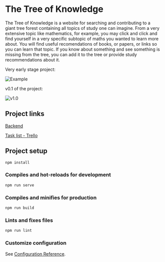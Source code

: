 # The Tree of Knowledge

The Tree of Knowledge is a website for searching and contributing to a giant tree forest containing all topics of study one can imagine. From a very extensive topic like mathematics, for example, you may click and click and find yourself in a very specific subtopic of maths you wanted to learn more about. You will find useful recomendations of books, or papers, or links so you can learn that topic. If you know about something and see something is missing from the tree, you can add it to the tree or provide study recommendations about it. 

Very early stage project:

![Example](https://i.imgur.com/HSmJMaH.png)

v0.1 of the project:

![v1.0](https://i.imgur.com/uMORwvC.png)

## Project links

[Backend](https://github.com/RenatoBrittoAraujo/The-Tree-of-Knowledge-BACK) 

[Task list - Trello](https://trello.com/b/vdMnXiOH/ttok) 

## Project setup
```
npm install
```

### Compiles and hot-reloads for development
```
npm run serve
```

### Compiles and minifies for production
```
npm run build
```

### Lints and fixes files
```
npm run lint
```

### Customize configuration
See [Configuration Reference](https://cli.vuejs.org/config/).
